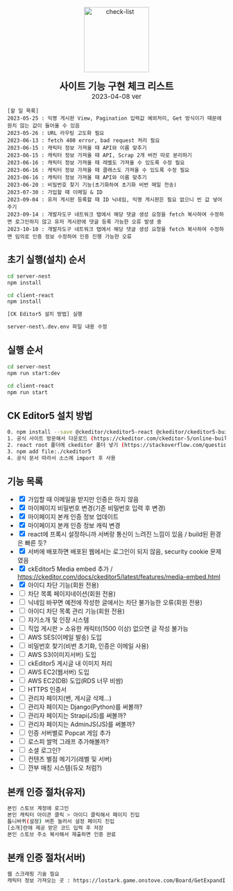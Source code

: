 <p align="center">
	<img src="https://cdn-icons-png.flaticon.com/512/1211/1211612.png" width="150" alt="check-list" />
</p>

<p align="center">
	<b style="font-size: 22px">사이트 기능 구현 체크 리스트</b>
	<br>
	<span style="font-size: 15px">2023-04-08 ver</span>
</p>

```
[할 일 목록]
2023-05-25 : 익명 게시판 View, Pagination 입력값 예외처리, Get 방식이기 때문에 원치 않는 값이 들어올 수 있음
2023-05-26 : URL 라우팅 고도화 필요
2023-06-13 : fetch 400 error, bad request 처리 필요
2023-06-15 : 캐릭터 정보 가져올 때 API와 이름 맞추기
2023-06-15 : 캐릭터 정보 가져올 때 API, Scrap 2개 버전 따로 분리하기
2023-06-16 : 캐릭터 정보 가져올 때 레벨도 가져올 수 있도록 수정 필요
2023-06-16 : 캐릭터 정보 가져올 때 클래스도 가져올 수 있도록 수정 필요
2023-06-16 : 캐릭터 정보 가져올 때 API와 이름 맞추기
2023-06-20 : 비밀번호 찾기 기능(초기화하여 초기화 비번 메일 전송)
2023-07-30 : 가입할 때 이메일 & ID
2023-09-04 : 유저 게시판 등록할 때 ID 닉네임, 익명 게시판은 필요 없으니 빈 값 넣어주기
2023-09-14 : 개발자도구 네트워크 탭에서 해당 댓글 생성 요청을 fetch 복사하여 수정하면 로그인하지 않고 유저 게시판에 댓글 등록 가능한 오류 발생 중
2023-10-10 : 개발자도구 네트워크 탭에서 해당 댓글 생성 요청을 fetch 복사하여 수정하면 임의로 인증 정보 수정하여 인증 진행 가능한 오류
```

## 초기 실행(설치) 순서
```bash
cd server-nest
npm install

cd client-react
npm install

[CK Editor5 설치 방법] 실행

server-nest\.dev.env 파일 내용 수정
```

## 실행 순서
```bash
cd server-nest
npm run start:dev

cd client-react
npm run start
```

## CK Editor5 설치 방법
```bash
0. npm install --save @ckeditor/ckeditor5-react @ckeditor/ckeditor5-build-classic
1. 공식 사이트 방문해서 다운로드 (https://ckeditor.com/ckeditor-5/online-builder/)
2. react root 폴더에 ckeditor 폴더 넣기 (https://stackoverflow.com/questions/62243323/reactjs-import-ckeditor-5-from-online-build)
3. npm add file:./ckeditor5
4. 공식 문서 따라서 소스에 import 후 사용
```

## 기능 목록
- <input type='checkbox' checked> 가입할 때 이메일을 받지만 인증은 하지 않음
- <input type='checkbox' checked> 마이페이지 비밀번호 변경(기존 비밀번호 입력 후 변경)
- <input type='checkbox' checked> 마이페이지 본캐 인증 정보 업데이트
- <input type='checkbox' checked> 마이페이지 본캐 인증 정보 캐릭 변경
- <input type='checkbox' checked> react에 프록시 설정하니까 서버랑 통신이 느려진 느낌이 있음 / build된 환경은 빠른 듯?
- <input type='checkbox' checked> 서버에 배포하면 배포된 웹에서는 로그인이 되지 않음, security cookie 문제였음
- <input type='checkbox' checked> ckEditor5 Media embed 추가 / https://ckeditor.com/docs/ckeditor5/latest/features/media-embed.html
- <input type='checkbox' checked> 아이디 차단 기능(회원 전용)
- <input type='checkbox'> 차단 목록 페이지네이션(회원 전용)
- <input type='checkbox'> 닉네임 바꾸면 예전에 작성한 글에서는 차단 불가능한 오류(회원 전용)
- <input type='checkbox'> 아이디 차단 목록 관리 기능(회원 전용)
- <input type='checkbox'> 자기소개 및 인장 시스템
- <input type='checkbox'> 직업 게시판 > 소유한 캐릭터(1500 이상) 없으면 글 작성 불가능
- <input type='checkbox'> AWS SES(이메일 발송) 도입
- <input type='checkbox'> 비밀번호 찾기(비번 초기화, 인증은 이메일 사용)
- <input type='checkbox'> AWS S3(이미지서버) 도입
- <input type='checkbox'> ckEditor5 게시글 내 이미지 처리
- <input type='checkbox'> AWS EC2(웹서버) 도입
- <input type='checkbox'> AWS EC2(DB) 도입(RDS 너무 비쌈)
- <input type='checkbox'> HTTPS 인증서
- <input type='checkbox'> 관리자 페이지(밴, 게시글 삭제...)
- <input type='checkbox'> 관리자 페이지는 Django(Python)를 써볼까?
- <input type='checkbox'> 관리자 페이지는 Strapi(JS)를 써볼까?
- <input type='checkbox'> 관리자 페이지는 AdminJS(JS)를 써볼까?
- <input type='checkbox'> 인증 서버별로 Popcat 게임 추가
- <input type='checkbox'> 로스피 쌀먹 그래프 추가해볼까?
- <input type='checkbox'> 소셜 로그인?
- <input type='checkbox'> 컨텐츠 별점 메기기(레벨 및 서버)
- <input type='checkbox'> 깐부 매칭 시스템(듀오 처럼?)

## 본캐 인증 절차(유저)
```bash
본인 스토브 계정에 로그인
본인 캐릭터 아이콘 클릭 > 아이디 클릭해서 페이지 진입
톱니바퀴(설정) 버튼 눌러서 설정 페이지 진입
[소개]란에 제공 받은 코드 입력 후 저장
본인 스토브 주소 복사해서 제출하면 인증 완료
```
## 본캐 인증 절차(서버)
```bash
웹 스크래핑 기술 필요
캐릭터 정보 가져오는 곳 : https://lostark.game.onstove.com/Board/GetExpandInfo?memberNo=12345678
```